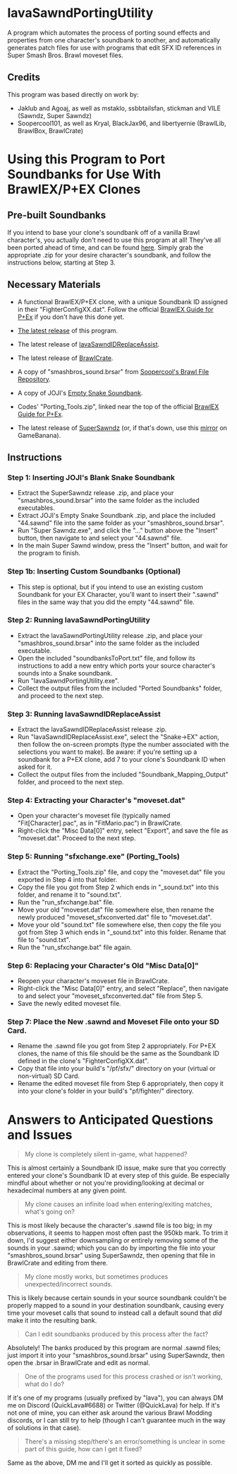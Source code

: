 # lavaSawndPortingUtility
A program which automates the process of porting sound effects and properties from one character's soundbank to another, and automatically generates patch files for use with programs that edit SFX ID references in Super Smash Bros. Brawl moveset files. 
## Credits
This program was based directly on work by:
- Jaklub and Agoaj, as well as mstaklo, ssbbtailsfan, stickman and VILE (Sawndz, Super Sawndz)
- Soopercool101, as well as Kryal, BlackJax96, and libertyernie (BrawlLib, BrawlBox, BrawlCrate)

# Using this Program to Port Soundbanks for Use With BrawlEX/P+EX Clones
## Pre-built Soundbanks
If you intend to base your clone's soundbank off of a vanilla Brawl character's, you actually don't need to use this program at all! They've all been ported ahead of time, and can be found [here](https://drive.google.com/drive/folders/1Cb-1fEHXq6LIsUFkfyqixGgCxMRnP_PR).
Simply grab the appropriate .zip for your desire character's soundbank, and follow the instructions below, starting at Step 3.

## Necessary Materials
- A functional BrawlEX/P+EX clone, with a unique Soundbank ID assigned in their "FighterConfigXX.dat". Follow the official [BrawlEX Guide for P+Ex](https://docs.google.com/document/d/1ZoL_qDcwUpUXg82cKaUp-6D_AcfpFctoW6GXFY74_0k/edit#) if you don't have this done yet.

- [The latest release](https://github.com/QuickLava/lavaSawndPortingUtility/releases) of this program.

- The latest release of [lavaSawndIDReplaceAssist](https://github.com/QuickLava/lavaSawndIDReplaceAssist/releases).

- The latest release of [BrawlCrate](https://github.com/soopercool101/BrawlCrate/releases).

- A copy of "smashbros_sound.brsar" from [Soopercool's Brawl File Repository](https://gitlab.com/soopercool202/Super-Smash-Bros-Brawl/-/blob/USA/sound/smashbros_sound.brsar).

- A copy of JOJI's [Empty Snake Soundbank](https://ux.getuploader.com/ssbbhack/download/45).

- Codes' "Porting_Tools.zip", linked near the top of the official [BrawlEX Guide for P+Ex](https://docs.google.com/document/d/1ZoL_qDcwUpUXg82cKaUp-6D_AcfpFctoW6GXFY74_0k/edit#).

- The latest release of [SuperSawndz](http://forums.kc-mm.com/Gallery/BrawlView.php?Number=27683) (or, if that's down, use this [mirror](https://gamebanana.com/tools/6278) on GameBanana).

## Instructions

### Step 1: Inserting JOJI's Blank Snake Soundbank
- Extract the SuperSawndz release .zip, and place your "smashbros_sound.brsar" into the same folder as the included executables.
- Extract JOJI's Empty Snake Soundbank .zip, and place the included "44.sawnd" file into the same folder as your "smashbros_sound.brsar".
- Run "Super Sawndz.exe", and click the "..." button above the "Insert" button, then navigate to and select your "44.sawnd" file.
- In the main Super Sawnd window, press the "Insert" button, and wait for the program to finish.
### Step 1b: Inserting Custom Soundbanks (Optional)
- This step is optional, but if you intend to use an existing custom Soundbank for your EX Character, you'll want to insert their ".sawnd" files in the same way that you did the empty "44.sawnd" file.
### Step 2: Running lavaSawndPortingUtility
- Extract the lavaSawndPortingUtility release .zip, and place your "smashbros_sound.brsar" into the same folder as the included executable.
- Open the included "soundbanksToPort.txt" file, and follow its instructions to add a new entry which ports your source character's sounds into a Snake soundbank.
- Run "lavaSawndPortingUtility.exe".
- Collect the output files from the included "Ported Soundbanks" folder, and proceed to the next step.
### Step 3: Running lavaSawndIDReplaceAssist
- Extract the lavaSawndIDReplaceAssist release .zip.
- Run "lavaSawndIDReplaceAssist.exe", select the "Snake->EX" action, then follow the on-screen prompts (type the number associated with the selections you want to make). Be aware: if you're setting up a soundbank for a P+EX clone, add 7 to your clone's Soundbank ID when asked for it.
- Collect the output files from the included "Soundbank_Mapping_Output" folder, and proceed to the next step.
### Step 4: Extracting your Character's "moveset.dat"
- Open your character's moveset file (typically named "Fit[Character].pac", as in "FitMario.pac") in BrawlCrate.
- Right-click the "Misc Data[0]" entry, select "Export", and save the file as "moveset.dat". Proceed to the next step.
### Step 5: Running "sfxchange.exe" (Porting_Tools)
- Extract the "Porting_Tools.zip" file, and copy the "moveset.dat" file you exported in Step 4 into that folder.
- Copy the file you got from Step 2 which ends in "_sound.txt" into this folder, and rename it to "sound.txt".
- Run the "run_sfxchange.bat" file.
- Move your old "moveset.dat" file somewhere else, then rename the newly produced "moveset_sfxconverted.dat" file to "moveset.dat".
- Move your old "sound.txt" file somewhere else, then copy the file you got from Step 3 which ends in "_sound.txt" into this folder. Rename that file to "sound.txt".
- Run the "run_sfxchange.bat" file again.
### Step 6: Replacing your Character's Old "Misc Data[0]"
- Reopen your character's moveset file in BrawlCrate.
- Right-click the "Misc Data[0]" entry, and select "Replace", then navigate to and select your "moveset_sfxconverted.dat" file from Step 5.
- Save the newly edited moveset file.
### Step 7: Place the New .sawnd and Moveset File onto your SD Card.
- Rename the .sawnd file you got from Step 2 appropriately. For P+EX clones, the name of this file should be the same as the Soundbank ID defined in the clone's "FighterConfigXX.dat".
- Copy that file into your build's "/pf/sfx/" directory on your (virtual or non-virtual) SD Card.
- Rename the edited moveset file from Step 6 appropriately, then copy it into your clone's folder in your build's "pf/fighter/" directory.

# Answers to Anticipated Questions and Issues
>My clone is completely silent in-game, what happened?

This is almost certainly a Soundbank ID issue, make sure that you correctly entered your clone's Soundbank ID at every step of this guide. Be especially mindful about whether or not you're providing/looking at decimal or hexadecimal numbers at any given point.

>My clone causes an infinite load when entering/exiting matches, what's going on?

This is most likely because the character's .sawnd file is too big; in my observations, it seems to happen most often past the 950kb mark. To trim it down, I'd suggest either downsampling or entirely removing some of the sounds in your .sawnd; which you can do by importing the file into your "smashbros_sound.brsar" using SuperSawndz, then opening that file in BrawlCrate and editing from there.

>My clone mostly works, but sometimes produces unexpected/incorrect sounds.

This is likely because certain sounds in your source soundbank couldn't be properly mapped to a sound in your destination soundbank, causing every time your moveset calls that sound to instead call a default sound that *did* make it into the resulting bank.

>Can I edit soundbanks produced by this process after the fact?

Absolutely! The banks produced by this program are normal .sawnd files; just import it into your "smashbros_sound.brsar" using SuperSawndz, then open the .brsar in BrawlCrate and edit as normal.

>One of the programs used for this process crashed or isn't working, what do I do?

If it's one of my programs (usually prefixed by "lava"), you can always DM me on Discord (QuickLava#6688) or Twitter (@QuickLava) for help. If it's not one of mine, you can either ask around the various Brawl Modding discords, or I can still try to help (though I can't guarantee much in the way of solutions in that case). 

>There's a missing step/there's an error/something is unclear in some part of this guide, how can I get it fixed?

Same as the above, DM me and I'll get it sorted as quickly as possible.
